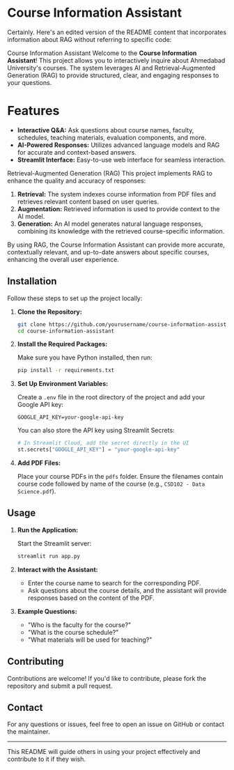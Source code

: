# Course Information Assistant

Certainly. Here's an edited version of the README content that incorporates information about RAG without referring to specific code:

Course Information Assistant
Welcome to the **Course Information Assistant**! This project allows you to interactively inquire about Ahmedabad University's courses. The system leverages AI and Retrieval-Augmented Generation (RAG) to provide structured, clear, and engaging responses to your questions.

# Features
* **Interactive Q&A:** Ask questions about course names, faculty, schedules, teaching materials, evaluation components, and more.
* **AI-Powered Responses:** Utilizes advanced language models and RAG for accurate and context-based answers.
* **Streamlit Interface:** Easy-to-use web interface for seamless interaction.

Retrieval-Augmented Generation (RAG)
This project implements RAG to enhance the quality and accuracy of responses:

1. **Retrieval:** The system indexes course information from PDF files and retrieves relevant content based on user queries.
2. **Augmentation:** Retrieved information is used to provide context to the AI model.
3. **Generation:** An AI model generates natural language responses, combining its knowledge with the retrieved course-specific information.

By using RAG, the Course Information Assistant can provide more accurate, contextually relevant, and up-to-date answers about specific courses, enhancing the overall user experience.

## Installation

Follow these steps to set up the project locally:

1. **Clone the Repository:**

    ```bash
    git clone https://github.com/yourusername/course-information-assistant.git
    cd course-information-assistant
    ```

2. **Install the Required Packages:**

    Make sure you have Python installed, then run:

    ```bash
    pip install -r requirements.txt
    ```

3. **Set Up Environment Variables:**

    Create a `.env` file in the root directory of the project and add your Google API key:

    ```
    GOOGLE_API_KEY=your-google-api-key
    ```

    You can also store the API key using Streamlit Secrets:

    ```python
    # In Streamlit Cloud, add the secret directly in the UI
    st.secrets["GOOGLE_API_KEY"] = "your-google-api-key"
    ```

4. **Add PDF Files:**

    Place your course PDFs in the `pdfs` folder. Ensure the filenames contain course code followed by name of the course (e.g., `CSD102 - Data Science.pdf`).

## Usage

1. **Run the Application:**

    Start the Streamlit server:

    ```bash
    streamlit run app.py
    ```

2. **Interact with the Assistant:**

    - Enter the course name to search for the corresponding PDF.
    - Ask questions about the course details, and the assistant will provide responses based on the content of the PDF.

3. **Example Questions:**

    - "Who is the faculty for the course?"
    - "What is the course schedule?"
    - "What materials will be used for teaching?"

## Contributing

Contributions are welcome! If you'd like to contribute, please fork the repository and submit a pull request.

## Contact

For any questions or issues, feel free to open an issue on GitHub or contact the maintainer.

---

This README will guide others in using your project effectively and contribute to it if they wish.
